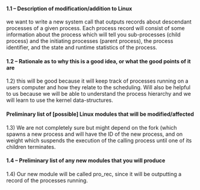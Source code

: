 #### 1.1 – Description of modification/addition to Linux
 we want to write a new system call that outputs records about descendant processes of a given process. Each process record will consist of some information about the process which will tell you sub-processes (child process) and the initiating processes (parent process), the process identifier, and the state and runtime statistics of the process.  

#### 1.2 – Rationale as to why this is a good idea, or what the good points of it are

1.2) this will be good because it will keep track of processes running on a users computer and how they relate to the scheduling. Will also be helpful to us because we will be able to understand the process hierarchy and we will learn to use the kernel data-structures.  

####  Preliminary list of [possible] Linux modules that will be modified/affected

1.3) We are not completely sure but might depend on the fork (which spawns a new process and will have the ID of the new process, and on weight which suspends the execution of the calling process until one of its children terminates.   

#### 1.4 – Preliminary list of any new modules that you will produce
1.4) Our new module will be called pro_rec, since it will be outputting a record of the processes running. 
